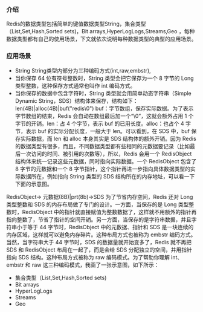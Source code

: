 ### 介绍
Redis的数据类型包括简单的键值数据类型String，集合类型（List,Set,Hash,Sorted sets)，Bit arrays,HyperLogLogs,Streams,Geo ，每种数据类型都有自己的使用场景，下文就依次说明每种数据类型的典型的应用场景。

### 应用场景

* String
 String类型内部分为三种编码方式(int,raw,embstr),
 *    当你保存 64 位有符号整数时，String 类型会把它保存为一个 8 字节的 Long 类型整数，这种保存方式通常也叫作 int 编码方式。
 *    当你保存的数据中包含字符时，String 类型就会用简单动态字符串（Simple Dynamic String，SDS）结构体来保存，结构如下：len(4B)|alloc(4B)|buf("redis\0")
buf：字节数组，保存实际数据。为了表示字节数组的结束，Redis 会自动在数组最后加一个“\0”，这就会额外占用 1 个字节的开销。len：占 4 个字节，表示 buf 的已用长度。alloc：也占个 4 字节，表示 buf 的实际分配长度，一般大于 len。可以看到，在 SDS 中，buf 保存实际数据，而 len 和 alloc 本身其实是 SDS 结构体的额外开销。因为 Redis 的数据类型有很多，而且，不同数据类型都有些相同的元数据要记录（比如最后一次访问的时间、被引用的次数等），所以，Redis 会用一个 RedisObject 结构体来统一记录这些元数据，同时指向实际数据。一个 RedisObject 包含了 8 字节的元数据和一个 8 字节指针，这个指针再进一步指向具体数据类型的实际数据所在，例如指向 String 类型的 SDS 结构所在的内存地址，可以看一下下面的示意图。

RedisObject-> 元数据(8B)|prt(8b)->SDS
为了节省内存空间，Redis 还对 Long 类型整数和 SDS 的内存布局做了专门的设计。一方面，当保存的是 Long 类型整数时，RedisObject 中的指针就直接赋值为整数数据了，这样就不用额外的指针再指向整数了，节省了指针的空间开销。另一方面，当保存的是字符串数据，并且字符串小于等于 44 字节时，RedisObject 中的元数据、指针和 SDS 是一块连续的内存区域，这样就可以避免内存碎片。这种布局方式也被称为 embstr 编码方式。当然，当字符串大于 44 字节时，SDS 的数据量就开始变多了，Redis 就不再把 SDS 和 RedisObject 布局在一起了，而是会给 SDS 分配独立的空间，并用指针指向 SDS 结构。这种布局方式被称为 raw 编码模式。为了帮助你理解 int、embstr 和 raw 这三种编码模式，我画了一张示意图，如下所示：


* 集合类型（List,Set,Hash,Sorted sets)
* Bit arrays
* HyperLogLogs
* Streams
* Geo
 

